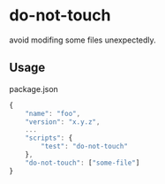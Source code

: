 # do-not-touch

avoid modifing some files unexpectedly.

## Usage

package.json
```js
{
    "name": "foo",
    "version": "x.y.z",
    ...
    "scripts": {
        "test": "do-not-touch"
    },
    "do-not-touch": ["some-file"]
}
```
